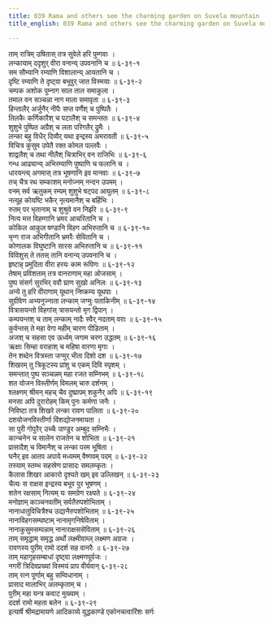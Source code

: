 ```yaml
---
title: 039 Rama and others see the charming garden on Suvela mountain
title_english: 039 Rama and others see the charming garden on Suvela mountain

---
```

<div class="audioEmbed"  caption="श्रीराम-हरिसीताराममूर्ति-घनपाठिभ्यां वचनम्" src="https://archive.org/download/Ramayana-recitation-Sriram-harisItArAmamUrti-Ghanapaati-v2/Kanda_6/Kanda_6_YK-039-Rama_and_others_see_the_charming_garden_on_Suvela_mountain_0.mp3"></div>

ताम् रात्रिम् उषितास् तत्र सुवेले हरि पुम्गवाः ।  
लन्कायाम् ददृशुर् वीरा वनान्य् उपवनानि च ॥ ६-३९-१  
सम सौम्यानि रम्याणि विशालान्य् आयतानि च ।  
दृष्टि रम्याणि ते दृष्ट्वा बभूवुर् जात विस्मयाः ॥ ६-३९-२  
चम्पक अशोक पुम्नाग साल ताल समाकुला ।  
तमाल वन सञ्चन्ना नाग माला समावृता ॥ ६-३९-३  
हिन्तालैर् अर्जुनैर् नीपैः सप्त पर्णैश् च पुष्पितैः ।  
तिलकैः कर्णिकारैश् च पटालैश् च समन्ततः ॥ ६-३९-४  
शुशुभे पुष्पित अग्रैश् च लता परिगतैर् द्रुमैः ।  
लन्का बहु विधैर् दिव्यैर् यथा इन्द्रस्य अमरावती ॥ ६-३९-५  
विचित्र कुसुम उपेतै रक्त कोमल पल्लवैः ।  
शाद्वलैश् च तथा नीलैश् चित्राभिर् वन राजिभिः ॥ ६-३९-६  
गन्ध आढ्यान्य् अभिरम्याणि पुष्पाणि च फलानि च ।  
धारयन्त्य् अगमास् तत्र भूषणानि इव मानवाः ॥ ६-३९-७  
तच् चैत्र रथ सम्काशम् मनोज्नम् नन्दन उपमम् ।  
वनम् सर्व ऋतुकम् रम्यम् शुशुभे षट्पद आयुतम् ॥ ६-३९-८  
नत्यूह कोयष्टि भकैर् नृत्यमानैश् च बर्हिभिः ।  
रुतम् पर भृतानाम् च शुश्रुवे वन निर्झरे ॥ ६-३९-९  
नित्य मत्त विहम्गानि भ्रमर आचरितानि च ।  
कोकिल आकुल षण्डानि विहग अभिरुतानि च ॥ ६-३९-१०  
भृन्ग राज अभिगीतानि भ्रमरैः सेवितानि च ।  
कोणालक विघुष्टानि सारस अभिरुतानि च ॥ ६-३९-११  
विविशुस् ते ततस् तानि वनान्य् उपवनानि च ।  
हृष्टाह् प्रमुदिता वीरा हरयः काम रूपिणः ॥ ६-३९-१२  
तेषाम् प्रविशताम् तत्र वानराणाम् महा ओजसाम् ।  
पुष्प संसर्ग सुरभिर् ववौ घ्राण सुखो अनिलः ॥ ६-३९-१३  
अन्ये तु हरि वीराणाम् यूथान् निष्क्रम्य यूथपाः ।  
सुग्रीवेण अभ्यनुज्नाता लन्काम् जग्मुः पताकिनीम् ॥ ६-३९-१४  
वित्रासयन्तो विहगांस् त्रासयन्तो मृग द्विपान् ।  
कम्पयन्तश् च ताम् लन्काम् नादैः स्वैर् नदताम् वराः ॥ ६-३९-१५  
कुर्वन्तस् ते महा वेगा महीम् चारण पीडिताम् ।  
अजश् च सहसा एव ऊर्ध्वम् जगाम चरण उद्धतम् ॥ ६-३९-१६  
ऋक्षाः सिम्हा वराहाश् च महिषा वारणा मृगाः ।  
तेन शब्देन वित्रस्ता जग्मुर् भीता दिशो दश ॥ ६-३९-१७  
शिखरम् तु त्रिकूटस्य प्रांशु च एकम् दिवि स्पृशम् ।  
समन्तात् पुष्प सञ्चन्नम् महा रजत सम्निभम् ॥ ६-३९-१८  
शत योजन विस्तीर्णम् विमलम् चारु दर्शनम् ।  
श्लक्ष्णम् श्रीमन् महच् चैव दुष्प्रापम् शकुनैर् अपि ॥ ६-३९-१९  
मनसा अपि दुरारोहम् किम् पुनः कर्मणा जनैः ।  
निविष्टा तत्र शिखरे लन्का रावण पालिता ॥ ६-३९-२०  
दशयोजनविस्तीर्णा विंशद्योजनमायता ।  
सा पुरी गोपुरैर् उच्चैः पाण्डुर अम्बुद सम्निभैः ।  
कान्चनेन च सालेन राजतेन च शोभिता ॥ ६-३९-२१  
प्रासादैश् च विमानैश् च लन्का परम भूषिता ।  
घनैर् इव आतप अपाये मध्यमम् वैष्णवम् पदम् ॥ ६-३९-२२  
तस्याम् स्तम्भ सहस्रेण प्रासादः समलम्कृतः ।  
कैलास शिखर आकारो दृश्यते खम् इव उल्लिखन् ॥ ६-३९-२३  
चैत्यः स राक्षस इन्द्रस्य बभूव पुर भूषणम् ।  
शतेन रक्षसाम् नित्यम् यः समग्रेण रक्ष्यते ॥ ६-३९-२४  
मनोज्ञाम् काञ्चनवतीम् सर्वतैरुपशोभिताम् ।  
नानाधातुविचित्रैश्च उद्यानैरुपशोभिताम् ॥ ६-३९-२५  
नानाविहगसम्घष्टाम् नानामृगनिषेविताम् ।  
नानाकुसुमसम्पन्नाम् नानाराक्षससेविताम् ॥ ६-३९-२६  
ताम् समृद्धाम् समृद्ध अर्थो लक्ष्मीवाम्ल् लक्ष्मण अग्रजः ।  
रावणस्य पुरीम् रामो ददर्श सह वानरैः ॥ ६-३९-२७  
ताम् महागृहसम्बाधां दृष्ट्वा लक्ष्मणपूर्वजः ।  
नगरीं त्रिदिवप्रख्यां विस्मयं प्राप वीर्यवान् ६-३९-२८  
ताम् रत्न पूर्णाम् बहु सम्विधानाम् ।  
प्रासाद मालाभिर् अलम्कृताम् च ।  
पुरीम् महा यन्त्र कवाट मुख्याम् ।  
ददर्श रामो महता बलेन ॥ ६-३९-२९  
इत्यार्षे श्रीमद्रामायणे आदिकाव्ये युद्धकाण्डे एकोनचत्वारिंशः सर्गः